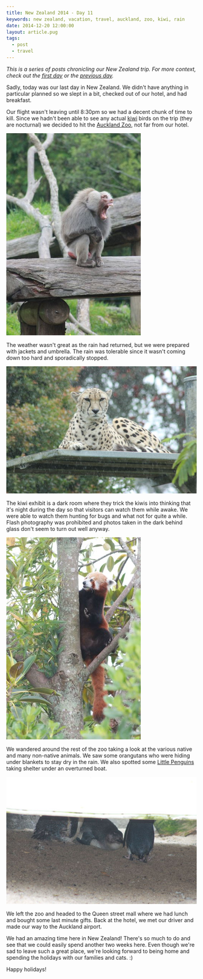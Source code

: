 ```yaml
---
title: New Zealand 2014 - Day 11
keywords: new zealand, vacation, travel, auckland, zoo, kiwi, rain
date: 2014-12-20 12:00:00
layout: article.pug
tags:
  - post
  - travel
---
```


_This is a series of posts chronicling our New Zealand trip. For more context, check out the [first day][first] or the [previous day][prev]._

Sadly, today was our last day in New Zealand. We didn't have anything in particular planned so we slept in a bit, checked out of our hotel, and had breakfast.

Our flight wasn't leaving until 8:30pm so we had a decent chunk of time to kill. Since we hadn't been able to see any actual [kiwi][1] birds on the trip (they are nocturnal) we decided to hit the [Auckland Zoo][2], not far from our hotel.

[![Baboon, Auckland Zoo][t3]][p3]

The weather wasn't great as the rain had returned, but we were prepared with jackets and umbrella. The rain was tolerable since it wasn't coming down too hard and sporadically stopped.

[![Cheetah, Auckland Zoo][t4]][p4]

The kiwi exhibit is a dark room where they trick the kiwis into thinking that it's night during the day so that visitors can watch them while awake. We were able to watch them hunting for bugs and what not for quite a while. Flash photography was prohibited and photos taken in the dark behind glass don't seem to turn out well anyway.

[![Red Panda, Auckland Zoo][t1]][p1]

We wandered around the rest of the zoo taking a look at the various native and many non-native animals. We saw some orangutans who were hiding under blankets to stay dry in the rain. We also spotted some [Little Penguins][3] taking shelter under an overturned boat.

[![Little Penguins under a boat, Auckland Zoo][t2]][p2]

We left the zoo and headed to the Queen street mall where we had lunch and bought some last minute gifts. Back at the hotel, we met our driver and made our way to the Auckland airport.

We had an amazing time here in New Zealand! There's so much to do and see that we could easily spend another two weeks here. Even though we're sad to leave such a great place, we're looking forward to being home and spending the holidays with our families and cats. :)

Happy holidays!

[first]: /blog/new-zealand-2014-day-1/
[prev]: /blog/new-zealand-2014-day-10/
[1]: http://en.wikipedia.org/wiki/Kiwi
[2]: http://en.wikipedia.org/wiki/Auckland_Zoo
[3]: http://en.wikipedia.org/wiki/Little_penguin
[p1]: /media/images/nz14/day11/red-panda.jpg
[t1]: /media/images/nz14/day11/thumb-red-panda.jpg
[p2]: /media/images/nz14/day11/little-penguins.jpg
[t2]: /media/images/nz14/day11/thumb-little-penguins.jpg
[p3]: /media/images/nz14/day11/baboon.jpg
[t3]: /media/images/nz14/day11/thumb-baboon.jpg
[p4]: /media/images/nz14/day11/cheetah.jpg
[t4]: /media/images/nz14/day11/thumb-cheetah.jpg
